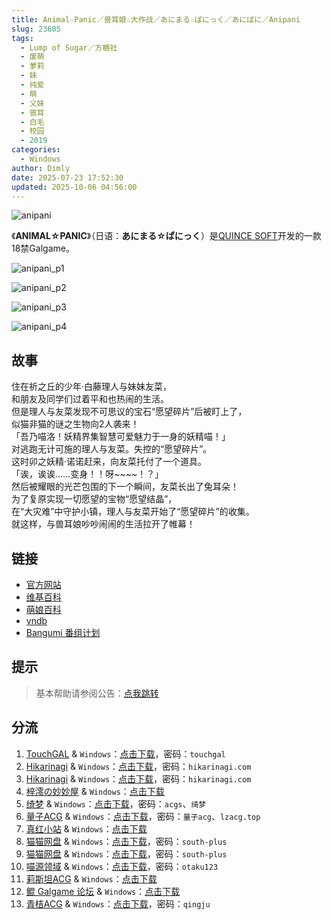 ```yaml
---
title: Animal☆Panic／兽耳娘☆大作战／あにまる☆ぱにっく／あにぱに／Anipani
slug: 23605
tags:
  - Lump of Sugar／方糖社
  - 废萌
  - 萝莉
  - 妹
  - 纯爱
  - 萌
  - 义妹
  - 兽耳
  - 白毛
  - 校园
  - 2019
categories:
  - Windows
author: Dimly
date: 2025-07-23 17:52:30
updated: 2025-10-06 04:56:00
---
```


![anipani](https://static.30hb.cn/vndb/img/anipani.webp)

《**ANIMAL☆PANIC**》（日语：**あにまる☆ぱにっく**）是[QUINCE SOFT](https://zh.moegirl.org.cn/QUINCE_SOFT)开发的一款18禁Galgame。

<!--more-->

![anipani_p1](https://static.30hb.cn/vndb/img/anipani_p1.webp)

![anipani_p2](https://static.30hb.cn/vndb/img/anipani_p2.webp)

![anipani_p3](https://static.30hb.cn/vndb/img/anipani_p3.webp)

![anipani_p4](https://static.30hb.cn/vndb/img/anipani_p4.webp)

## 故事

住在祈之丘的少年·白藤理人与妹妹友菜，  
和朋友及同学们过着平和也热闹的生活。  
但是理人与友菜发现不可思议的宝石“愿望碎片”后被盯上了，  
似猫非猫的谜之生物向2人袭来！  
「吾乃喵洛！妖精界集智慧可爱魅力于一身的妖精喵！」  
对逃跑无计可施的理人与友菜。失控的“愿望碎片”。  
这时卯之妖精·诺诺赶来，向友菜托付了一个道具。  
「诶，诶诶……变身！！呀~~~~！？」  
然后被耀眼的光芒包围的下一个瞬间，友菜长出了兔耳朵！  
为了复原实现一切愿望的宝物“愿望结晶”，  
在“大灾难”中守护小镇，理人与友菜开始了“愿望碎片”的收集。  
就这样，与兽耳娘吵吵闹闹的生活拉开了帷幕！

## 链接

- [官方网站](http://quincesoft.jp/product/anipani/index.html)
- [维基百科](https://zh.wikipedia.org/wiki/ANIMAL%E2%98%86PANIC)
- [萌娘百科](https://zh.moegirl.org.cn/ANIMAL_PANIC)
- [vndb](https://vndb.org/v26513)
- [Bangumi 番组计划](https://bgm.tv/subject/290672)

## 提示

> 基本帮助请参阅公告：[点我跳转](/)

## 分流

1.  [TouchGAL](https://www.touchgal.us/) & `Windows`：[点击下载](https://pan.touchgal.net/s/nZEIY)，密码：`touchgal`
2.  [Hikarinagi](https://www.hikarinagi.net/) & `Windows`：[点击下载](https://pan.yurari.moe/s/wpVMUz)，密码：`hikarinagi.com`
3.  [Hikarinagi](https://www.hikarinagi.net/) & `Windows`：[点击下载](https://pan.yurari.moe/s/8WWCZ)，密码：`hikarinagi.com`
4.  [梓澪の妙妙屋](https://zi0.cc/) & `Windows`：[点击下载](https://zi0.cc/%E5%90%88%E9%9B%86%E7%B3%BB%E5%88%97/%E5%8D%97+GalGame%E6%B1%89%E5%8C%96%E5%8C%BA%E5%85%A8%E5%8C%BA%E8%B5%84%E6%BA%90%E5%A4%87%E4%BB%BD/02/[QUINCE%20SOFT]%20%E3%81%82%E3%81%AB%E3%81%BE%E3%82%8B%E2%98%86%E3%81%B1%E3%81%AB%E3%81%A3%E3%81%8F%20%20Animal%E2%98%86Panic%20%20V2.0%E5%85%A8%E7%BA%BF%E6%9C%80%E7%BB%88%E6%B1%89%E5%8C%96%E7%A1%AC%E7%9B%98%E7%89%88[%E8%99%9A%E7%A9%BA%E5%8F%9B%E9%80%86%E5%B8%9D%E9%BE%99%E4%B8%AA%E4%BA%BA%E6%B1%89%E5%8C%96].zip)
5.  [绮梦](https://acgs.one/) & `Windows`：[点击下载](https://game.acgs.one/game/1261.html)，密码：`acgs`、`绮梦`
6.  [量子ACG](https://lzacg.org/) & `Windows`：[点击下载](https://lzacg.cc/4595)，密码：`量子acg`、`lzacg.top`
7.  [真红小站](https://www.shinnku.com/) & `Windows`：[点击下载](https://www.shinnku.com/files/shinnku/0/win/%E5%85%BD%E8%80%B3%E5%A8%98%E5%A4%A7%E4%BD%9C%E6%88%98%26Animal%E2%98%86Panic%20v2.0.7z)
8.  [猫猫网盘](https://catcat.cloud/) & `Windows`：[点击下载](https://catcat.cloud/GalGame/SP%E5%90%8E%E7%AB%AF1[GalGame%E5%88%86%E5%8C%BA]/GalGame%E5%90%88%E9%9B%86-05%E5%8F%B7%E6%9C%BA/Part17/[QUINCE%20SOFT]%20Animal%E2%98%86Panic%EF%BC%8F%E3%81%82%E3%81%AB%E3%81%BE%E3%82%8B%E2%98%86%E3%81%B1%E3%81%AB%E3%81%A3%E3%81%8F%E3%80%90%E8%99%9A%E7%A9%BA%E5%8F%9B%E9%80%86%E5%B8%9D%E9%BE%99%E4%B8%AA%E4%BA%BA%E6%B1%89%E5%8C%96%E3%80%91[Ver2.0].rar)，密码：`south-plus`
9.  [猫猫网盘](https://catcat.cloud/) & `Windows`：[点击下载](https://catcat.cloud/GalGame/SP%E5%90%8E%E7%AB%AF1[GalGame%E5%88%86%E5%8C%BA]/%E5%8D%97+GalGame%E6%B1%89%E5%8C%96%E5%8C%BA%E5%85%A8%E5%8C%BA%E5%A4%87%E4%BB%BD%E5%90%88%E9%9B%86[%E9%87%8D%E5%8E%8B]-%E7%A6%BB%E6%95%A3/%E7%AC%AC%E4%B8%80%E8%BD%AE-Part1/%E6%9C%AC%E4%BD%93/[QUINCE%20SOFT]%20%E3%81%82%E3%81%AB%E3%81%BE%E3%82%8B%E2%98%86%E3%81%B1%E3%81%AB%E3%81%A3%E3%81%8F%20%20Animal%E2%98%86Panic%20%20V2.0%E5%85%A8%E7%BA%BF%E6%9C%80%E7%BB%88%E6%B1%89%E5%8C%96%E7%A1%AC%E7%9B%98%E7%89%88[%E8%99%9A%E7%A9%BA%E5%8F%9B%E9%80%86%E5%B8%9D%E9%BE%99%E4%B8%AA%E4%BA%BA%E6%B1%89%E5%8C%96]/[QUINCE%20SOFT]%20%E3%81%82%E3%81%AB%E3%81%BE%E3%82%8B%E2%98%86%E3%81%B1%E3%81%AB%E3%81%A3%E3%81%8F%20%20Animal%E2%98%86Panic%20%20V2.0%E5%85%A8%E7%BA%BF%E6%9C%80%E7%BB%88%E6%B1%89%E5%8C%96%E7%A1%AC%E7%9B%98%E7%89%88[%E8%99%9A%E7%A9%BA%E5%8F%9B%E9%80%86%E5%B8%9D%E9%BE%99%E4%B8%AA%E4%BA%BA%E6%B1%89%E5%8C%96].rar)，密码：`south-plus`
10.  [喵源领域](https://www.nyantaku.com/) & `Windows`：[点击下载](https://www.nullcloud.top/Game/QUINCE-SOFT/[Windows]ANIMAL%E2%98%86PANIC.7z)，密码：`otaku123`
11.  [莉斯坦ACG](https://www.limulu.moe/) & `Windows`：[点击下载](https://www.limulu.moe/posts/96bfe251)
12.  [鲲 Galgame 论坛](https://www.kungal.com/) & `Windows`：[点击下载](https://www.kungal.com/galgame/223)
13.  [青桔ACG](https://www.qingju.org/) & `Windows`：[点击下载](https://www.qingju.org/3419.html)，密码：`qingju`
